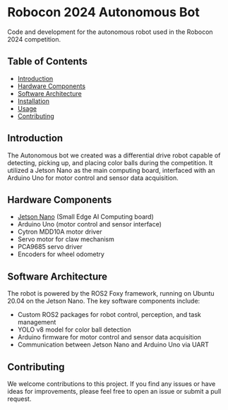 # Robocon 2024 Autonomous Bot

Code and development for the autonomous robot used in the Robocon 2024 competition.

## Table of Contents
- [Introduction](#introduction)
- [Hardware Components](#hardware-components)
- [Software Architecture](#software-architecture)
- [Installation](#installation)
- [Usage](#usage)
- [Contributing](#contributing)

## Introduction
The Autonomous bot we created was a differential drive robot capable of detecting, picking up, and placing color balls during the competition. It utilized a Jetson Nano as the main computing board, interfaced with an Arduino Uno for motor control and sensor data acquisition.

## Hardware Components
- [Jetson Nano](https://developer.nvidia.com/embedded/learn/get-started-jetson-nano-devkit) (Small Edge AI Computing board)
- Arduino Uno (motor control and sensor interface)
- Cytron MDD10A motor driver
- Servo motor for claw mechanism
- PCA9685 servo driver
- Encoders for wheel odometry

## Software Architecture
The robot is powered by the ROS2 Foxy framework, running on Ubuntu 20.04 on the Jetson Nano. The key software components include:

- Custom ROS2 packages for robot control, perception, and task management
- YOLO v8 model for color ball detection
- Arduino firmware for motor control and sensor data acquisition
- Communication between Jetson Nano and Arduino Uno via UART

## Contributing
We welcome contributions to this project. If you find any issues or have ideas for improvements, please feel free to open an issue or submit a pull request.
